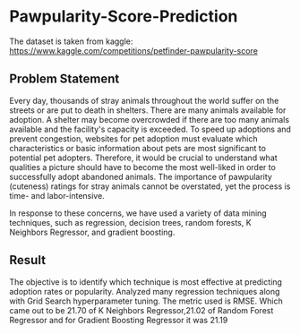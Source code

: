 # Pawpularity-Score-Prediction


The dataset is taken from kaggle: https://www.kaggle.com/competitions/petfinder-pawpularity-score


## Problem Statement
Every day, thousands of stray animals throughout the world suffer on the streets or are put to death in shelters. There are many animals available for adoption. A shelter may become overcrowded if there are too many animals available and the facility's capacity is exceeded. To speed up adoptions and prevent congestion, websites for pet adoption must evaluate which characteristics or basic information about pets are most significant to potential pet adopters. Therefore, it would be crucial to understand what qualities a picture should have to become the most well-liked in order to successfully adopt abandoned animals. The importance of pawpularity (cuteness) ratings for stray animals cannot be overstated, yet the process is time- and labor-intensive. 



In response to these concerns, we have used a variety of data mining techniques, such as regression, decision trees, random forests, K Neighbors Regressor, and gradient boosting.


## Result
The objective is to identify which technique is most effective at predicting adoption rates or popularity. Analyzed many regression techniques along with Grid Search hyperparameter tuning. The metric used is RMSE. Which came out to be 21.70 of K Neighbors Regressor,21.02 of Random Forest Regressor and for Gradient Boosting Regressor it was 21.19
